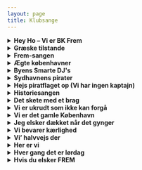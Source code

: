 ```yaml
--- 
layout: page
title: Klubsange
---
```


<details>
    <summary><strong>Hey Ho – Vi er BK Frem</strong></summary>
    <p><i>(Én synger for og resten svarer)</i><br><br>
    1. Hvem er det der altid vinder?<br>
    Hey ho - Vi er BK Frem<br>
    Hvem har byens bedste kvinder?<br>
    Hey ho - Vi er BK Frem<br><br>
    2. Blod og Guld og fulde flasker<br>
    Hey ho...<br>
    Hold på jeres pung og tasker<br>
    Hey ho...<br><br>
    3. Vi har ikke nogen penge<br>
    Hey ho...<br>
    Vi har ikke haft det længe<br>
    Hey ho...<br><br>
    4. Men Hvem er det i Ik' kan tie?<br>
    Hey ho...<br>
    Ud af planken med de rige<br>
    Hey ho...<br><br>
    5. Rødder så det op og flage<br>
    Hey ho...<br>
    Skuden FREM vender stærkt tilbage<br>
    Hey ho...<br>
    </p>
</details>

<details>
  <summary><strong>Græske tilstande</strong></summary>
  <p><i>(Råb - Svar)</i><br>
  Boldklubben Frem - Boldklubben Frem!<br>
  Fra København - fra København!<br>
  Vi er fra Sydhavn, I vil kende vores navn – vores navn!<br>
  For kærlighed - for kærlighed!<br>
  Og klassekamp - og klassekamp!<br>
  (Alle synger) Stå nu sammen kæmp for Frem i røg og damp!<br><br>
  <i>(Synges)</i><br>
  Boldklubben Frem<br>
  Fra København<br>
  Vi er fra Sydhavn, I vil kende vores navn<br>
  For kærlighed<br>
  Og klassekamp<br>
  Stå nu sammen kæmp for Frem i røg og damp!</p>
</details>

<details>
  <summary><strong>Frem-sangen</strong></summary>
  <p><i>Melodi: Bedre og bedre dag for dag</i><br>
  <i>Ord: Bent Werge</i><br><br>
  Vi er fra fodboldklubben FREM<br>
  Vi ta’r en masse sejre hjem<br>
  Vi ka’ skyde, vi ka’ heade<br>
  Med et drøn i målet bolden ka’ sætte<br>
  Vi vil kæmpe, vi vil slås<br>
  Så stol I trygt på os<br>
  F og R og E og M<br>
  Er et klubliv fra drenge og til mænd<br>
  (og for pi'r og kvinder!)</p>
</details>

<details>
  <summary><strong>Ægte københavner</strong></summary>
  <p><i>Melodi: Jeg er så glad for min cykel</i><br><br>
  Vi hader klubfusioner, det' noget af det værste vi ved<br>
  De syge klubbestyrelser, de sku’ ta’ og fyre en fed<br>
  Jeg er en ægte københavner, jeg ryger hash og drikker brændevin<br>
  og det' da klart, når man er fremmer, så tar man livet med et smil<br><br>
  Min klub har ingen penge, og den går tit konkurs<br>
  Men når alle kæmper sammen, er vi igen på sejrskurs<br>
  Jeg er en ægte...<br><br>
  Tag ingenting for givet, Frem er vores arbejderklub<br>
  Lad hele Danmark vide, klassekampen ikke er slut<br>
  Jeg er en ægte...</p>
</details>

<details>
  <summary><strong>Byens Smarte DJ's</strong></summary>
  <p><i>Melodi: Longhaired Redneck, David Allen Coe</i><br>
  <i>Ord: Søren Ørn</i><br><br>
  Alle byens smarte DJ's er fra Jylland<br>
  Og de har aldrig set os på vor tour<br>
  Hvor perkerne og punkerne, de løber efter panserne<br>
  Der håber de kan komme levende herfra hjem til Struer<br><br>
  Tykke pi'r fra Brønshøj danser reggae<br>
  Og så si'r du det er mig der er bizar<br>
  Men det er ik' den første gang og heller ik' den sidste<br>
  Jeg snorter alle pengene fra Stengades bar<br><br>
  Du har et fedtet overskæg på læben<br>
  Du går på Props og ryger Manitou<br>
  Du hører house og spiser raw food, og du har en fixie cykel<br>
  Og du har ikke hørt om BK Frem endnu<br><br>
  Og vi synger til gården og gaden<br>
  I morgensolens blødrøde skær<br>
  De siger at jeg ligner ballade<br>
  Dørmænd fra Louises kan fortælle hvem jeg er<br><br>
  Jeg er rød som når Johanne har det røde<br>
  Og du er ligeså blå som FCK<br>
  Jeg har siddet i spjældet, du er reklamekonsulent<br>
  Og David Allen Coe vil du jo aldrig ku' forstå<br><br>
  Og toget kører stadig klokken fire<br>
  Længe efter Charlie han gik ned<br>
  Jeg har været en knallertrocker ligeså lang tid jeg kan huske<br>
  Og indtil vejen ender bli'r jeg ved<br><br>
  For alle byens smarte DJ's er fra Jylland<br>
  De har aldrig set os på vor tour<br>
  Hvor perkerne og punkerne, de løber efter panserne<br>
  Der håber de kan komme levende her-fra hjem til Stru-er!!!!</p>
</details>

<details>
  <summary><strong>Sydhavnens pirater</strong></summary>
  <p><i>Mel: Johnny I hardly Knew Ya (When Johnny Comes Marching Home)</i><br>
  <i>Ord: Simon Nyborg</i><br><br>
  (Åbningsvers)<br><br>
  Fremmerne med trøjer i rød og blå<br>
  Arbejderklubben fra det gamle København<br>
  Vi kæmper og vi slåsser, selv om kårene er små<br>
  Hvad fuck ved I om modgang og afsavn<br><br>
  (Gentages)<br><br>
  Vi' Sydhavnens pirater, og vi har en kæmpe gæld<br>
  Går planken ud og går konkurs, men ingen kan slå os ihjel<br>
  Vi har vundet det hele og mistet alt igen<br>
  Men vi er Frem, og vi frygter kun os selv<br><br>
  Tralalalej - Tralalalej<br>
  Tralalalej - Tralalalej<br><br>
  Vi! Skider på den moderne fodbold!</p>
</details>

<details>
  <summary><strong>Hejs piratflaget op (Vi har ingen kaptajn)</strong></summary>
  <p><i>Melodi: Sloop John B</i><br>
  <i>Ord: Rasmus E</i><br><br>
  Rødder fra Sydhavnen<br>
  Hejs piratflaget op<br>
  Vi har ingen kaptajn, vi vil ikke hjem<br>
  Vi vil ikke hjem<br>
  Vi ka ik' finde hje-e-em<br>
  Det her 'den bedste, kamp vi har været til<br><br>
  Rødder fra Valby af...<br>
  Rødder fra Vesterbro...<br>
  Rødder fra Nørrebro...</p>
</details>

<details>
  <summary><strong>Historiesangen</strong></summary>
  <p><i>Melodi: Liverbird Upon My Chest / Four Leaf Clover Upon My Breast</i><br>
  <i>Ord: Simon Nyborg</i><br><br>
  Her er en sang om byens hold<br>
  Født på Fælled'n en morgen kold<br>
  En klub for fremskridt fra Blegdamsvej<br>
  Der ofte sejred' på sin vej<br>
  Der er Frem-skjold på vor trøjer<br>
  Vi deler alle Paulis rødder<br>
  En ægte klub, det har vi vist<br>
  Der ta'r trofæet til allersidst<br><br>
  Vi slog KB, vi røg til top<br>
  Flere sejre fulgte trop<br>
  En klub med stadion på Enghav'vej<br>
  Der ofte sejrede i maj<br>
  Der er Frem-skjold på vor trøjer...<br><br>
  Sofus ”Krølben” sparked' hårdt<br>
  I 1908 sat' han rekord<br>
  Ti mål i én kamp han scored' selv<br>
  Det var i London til OL<br>
  Der er Frem-skjold på vor trøjer...<br><br>
  Pauli Jørgensen var den største<br>
  Fem af guld han kunne høste<br>
  To-otte-og-firs scored' han<br>
  Han var i sandhed klubbens mand<br>
  Der er Frem-skjold på vor trøjer...<br><br>
  Frem ligger nu i Sydhavnen<br>
  En fodboldklub for jævne mænd<br>
  Der alle kæmper trods svære kår,<br>
  moderne fodbold og hårde år<br>
  Der er Frem-skjold på vor trøjer...<br><br>
  En sorgens dag gik Frem konkurs<br>
  Et nederlag trods sejrskurs<br>
  Fremtiden tegned' mørk og kold<br>
  Da Brøndby stjal vort stjernehold<br>
  Der er Frem-skjold på vor trøjer...<br><br>
  Hvad skete da i Sydhavnen<br>
  Jo, folk stod sammen og slog igen<br>
  Og på kun ti år vi stred os op<br>
  Nu ligger Frem igen i top<br>
  Der er Frem-skjold på vor trøjer...<br><br>
  Men igen vi kørt' i sænk<br>
  Ledelsen brugte hver en klink<br>
  Trods at vi samled' en million<br>
  Er en'ste glæde: Nej til fusion!<br>
  Der er Frem-skjold på vor trøjer...<br><br>
  Frem har seks gyldne trofæer<br>
  Ni af sølv og to pokaler<br>
  Uagtet hvad end der måtte hænde<br>
  Har Frem for altid en gylden stjerne<br>
  Der er Frem-skjold på vor trøjer...</p>
</details>

<details>
  <summary><strong>Det skete med et brag</strong></summary>
  <p><i>Melodi: Un giorno all’improviso</i><br><br>
  Det skete med et brag<br>
  Jeg faldt pladask for dig<br>
  Så kom I blå og røde<br>
  Bær striberne for mig<br>
  Og når I scor’ et mål<br>
  Så tænder det et bål<br>
  Forelskede i FREM<br>
  Det skal I nok forstå<br><br>
  Allez allez allez … (på melodien)<br><br>
  Her er melodien, men vi kører den som call and answer: <a href="https://www.youtube.com/watch?v=iNvOt2yDUI4" target="_blank">https://www.youtube.com/watch?v=iNvOt2yDUI4</a></p>
</details>

<details>
  <summary><strong>Vi er ukrudt som ikke kan forgå</strong></summary>
  <p>
  Vi er BK Frem fra København og<br>
  Vi er ukrudt som ikke kan forgå<br>
  Vi er alle de typer verden savner<br>
  Vi er dem jeres penge ik’ ka’ nå<br><br>
  Vi er Fremmerne, vi er tilbage<br>
  Vi skal feste når Parken går fallit<br>
  Vi har gået og talt jeres dage<br>
  Vi er kommunens nummer et<br><br>
  La la la … (på melodien)<br><br>
  <strong>B-stykke:</strong><br>
  Vi er FREM – lalalalaaaa<br>
  BK FREM – lålålålålålå<br><br>
  Melodien, men de kører vers – b-stykke – omkvæd: 
  <a href="https://youtu.be/NHA5V55oon8?t=4m47s" target="_blank">https://youtu.be/NHA5V55oon8?t=4m47s</a>
  </p>
</details>

<details>
  <summary><strong>Vi er det gamle København</strong></summary>
  <p><i>Melodi: gammel folkevise</i><br><br>
  Vi er det gamle København<br>
  Vi står sammen når intet er let<br>
  Historien kan ingen tage fra os<br>
  Her har vi grinet og grædt<br><br>
  Der’ andet end penge i verden<br>
  Kærlighed overgår alt<br>
  Til klubben, til trøjen, til livet<br>
  Frem er vor et og vor alt</p>
</details>

<details>
  <summary><strong>Jeg elsker dækket når det gynger</strong></summary>
  <p><i>Melodi: italiensk folkevise</i><br><br>
  Jeg elsker dækket når det gynger<br>
  Og kursen den er sat mod sejr<br>
  Jeg elsker Fremmerne, der synger<br>
  For klubben som vi alle ejer<br><br>
  Vi er BK Frem, vi er BK Frem<br>
  Vi er BK Frem fra København<br><br>
  Lalala<br>
  Lålålå</p>
</details>

<details>
  <summary><strong>Vi bevarer kærlighed</strong></summary>
  <p><i>Melodi: Champs Elysées</i><br><br>
  Åhhh Boldklubben FREM<br>
  Åhhh Boldklubben FREM<br>
  Vi rykker op, vi rykker ned<br>
  Men vi bevarer kærlighed<br>
  Til vores klub fra København<br>
  Vi er BK FREM</p>
</details>

<details>
  <summary><strong>Vi’ halvvejs der</strong></summary>
  <p><i>Melodi: Livin’ on a Prayer</i><br><br>
  Hun siger vi skal holde fast i det vi har<br>
  Det gør ingenting om vi klar' det eller ej<br>
  Vi har hinanden og det' okay fooor<br>
  Vi gir' det et skud<br><br>
  Åhh vi’ halvvejs der<br>
  Åh åh Sydhavnens pirater<br>
  Ta’ min hånd og vi klar’ den os to<br>
  Åh åh i 3. division</p>
</details>

<details>
  <summary><strong>Her er vi</strong></summary>
  <p><i>Melodi: Rasputin (verset)</i><br><br>
  Her er vi<br>
  på stadion nu igen<br>
  For at synge højt<br>
  for Sydhavnen, min ven<br><br>
  Og når vi ser<br>
  det blå og røde flag<br>
  Ja så ved vi at<br>
  det er her vi hører til<br><br>
  BK Frem<br>
  Allez allez allez<br>
  Vi er Bk frem<br>
  Allez allez allez x2</p>
</details>

<details>
  <summary><strong>Hver gang det er lørdag</strong></summary>
  <p><i>Melodi: Kun For Mig</i><br><br>
  For hver gang det er lørdag og Frem går på banen<br>
  Så står vi her igen på den gamle tribune<br>
  Og drømmer stort om kærlighed og klassekamp<br>
  Vi synger højt for Fremmerne i røg og damp<br><br>
  Sjalalalala</p>
</details>

<details>
  <summary><strong>Hvis du elsker FREM</strong></summary>
  <p><i>Melodi: Basket Case</i><br><br>
  <strong>Vers:</strong><br>
  Hvis du elsker FREM, syng med på denne sang<br>
  På Valby Stadion står vi her igen<br>
  Vi har stået her før, kom med os hvis du tør<br>
  Vi elsker FREM og du skal vær’ vor ven<br><br>
  <strong>Omkvæd:</strong><br>
  For F og R og E og M<br>
  Vi synger højt, sejren skal hjem<br>
  Dækket går amok<br>
  Vi kan ikke få nok<br>
  Vi er fra Sydhavnen og vi er FREM</p>
</details>